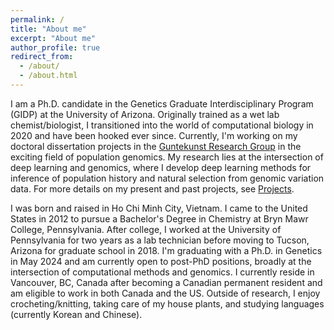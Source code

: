 ```yaml
---
permalink: /
title: "About me"
excerpt: "About me"
author_profile: true
redirect_from: 
  - /about/
  - /about.html
---
```


I am a Ph.D. candidate in the Genetics Graduate Interdisciplinary Program (GIDP) at the University of Arizona. Originally trained as a wet lab chemist/biologist, I transitioned into the world of computational biology in 2020 and have been hooked ever since. Currently, I'm working on my doctoral dissertation projects in the [Guntekunst Research Group](https://www.gutengroup.mcb.arizona.edu/) in the exciting field of population genomics. My research lies at the intersection of deep learning and genomics, where I develop deep learning methods for inference of population history and natural selection from genomic variation data. For more details on my present and past projects, see [Projects](https://lntran26.github.io/projects).

I was born and raised in Ho Chi Minh City, Vietnam. I came to the United States in 2012 to pursue a Bachelor's Degree in Chemistry at Bryn Mawr College, Pennsylvania. After college, I worked at the University of Pennsylvania for two years as a lab technician before moving to Tucson, Arizona for graduate school in 2018. I'm graduating with a Ph.D. in Genetics in May 2024 and am currently open to post-PhD positions, broadly at the intersection of computational methods and genomics. I currently reside in Vancouver, BC, Canada after becoming a Canadian permanent resident and am eligible to work in both Canada and the US. Outside of research, I enjoy crocheting/knitting, taking care of my house plants, and studying languages (currently Korean and Chinese).
